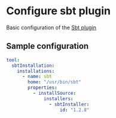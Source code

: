 # Configure sbt plugin

Basic configuration of the [Sbt plugin](https://plugins.jenkins.io/sbt)

## Sample configuration

```yaml
tool:
  sbtInstallation:
    installations:
      - name: sbt
        home: "/usr/bin/sbt"
        properties:
          - installSource:
              installers:
                - sbtInstaller:
                    id: "1.2.8"
```
